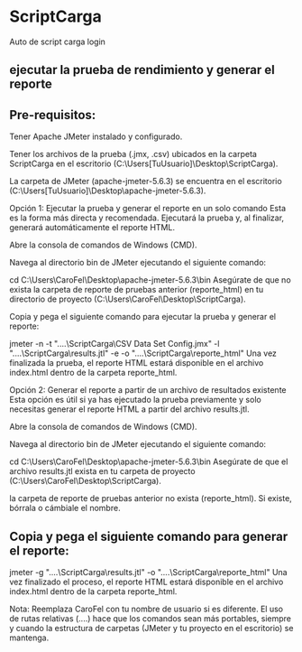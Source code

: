 # ScriptCarga
Auto de script carga login

 ejecutar la prueba de rendimiento y generar el reporte
 -
 Pre-requisitos:
-
Tener Apache JMeter instalado y configurado.

Tener los archivos de la prueba (.jmx, .csv) ubicados en la carpeta ScriptCarga en el escritorio (C:\Users\[TuUsuario]\Desktop\ScriptCarga).

La carpeta de JMeter (apache-jmeter-5.6.3) se encuentra en el escritorio (C:\Users\[TuUsuario]\Desktop\apache-jmeter-5.6.3).

Opción 1: Ejecutar la prueba y generar el reporte en un solo comando
Esta es la forma más directa y recomendada. Ejecutará la prueba y, al finalizar, generará automáticamente el reporte HTML.

Abre la consola de comandos de Windows (CMD).

Navega al directorio bin de JMeter ejecutando el siguiente comando:

cd C:\Users\CaroFel\Desktop\apache-jmeter-5.6.3\bin
Asegúrate de que no exista la carpeta de reporte de pruebas anterior (reporte_html) en tu directorio de proyecto (C:\Users\CaroFel\Desktop\ScriptCarga).

Copia y pega el siguiente comando para ejecutar la prueba y generar el reporte:

jmeter -n -t "..\..\ScriptCarga\CSV Data Set Config.jmx" -l "..\..\ScriptCarga\results.jtl" -e -o "..\..\ScriptCarga\reporte_html"
Una vez finalizada la prueba, el reporte HTML estará disponible en el archivo index.html dentro de la carpeta reporte_html.

Opción 2: Generar el reporte a partir de un archivo de resultados existente
Esta opción es útil si ya has ejecutado la prueba previamente y solo necesitas generar el reporte HTML a partir del archivo results.jtl.

Abre la consola de comandos de Windows (CMD).

Navega al directorio bin de JMeter ejecutando el siguiente comando:

cd C:\Users\CaroFel\Desktop\apache-jmeter-5.6.3\bin
Asegúrate de que el archivo results.jtl exista en tu carpeta de proyecto (C:\Users\CaroFel\Desktop\ScriptCarga).

la carpeta de reporte de pruebas anterior no exista (reporte_html). Si existe, bórrala o cámbiale el nombre.

Copia y pega el siguiente comando para generar el reporte:
-

jmeter -g "..\..\ScriptCarga\results.jtl" -o "..\..\ScriptCarga\reporte_html"
Una vez finalizado el proceso, el reporte HTML estará disponible en el archivo index.html dentro de la carpeta reporte_html.

Nota: Reemplaza CaroFel con tu nombre de usuario si es diferente. El uso de rutas relativas (..\..\) hace que los comandos sean más portables, siempre y cuando la estructura de carpetas (JMeter y tu proyecto en el escritorio) se mantenga.


